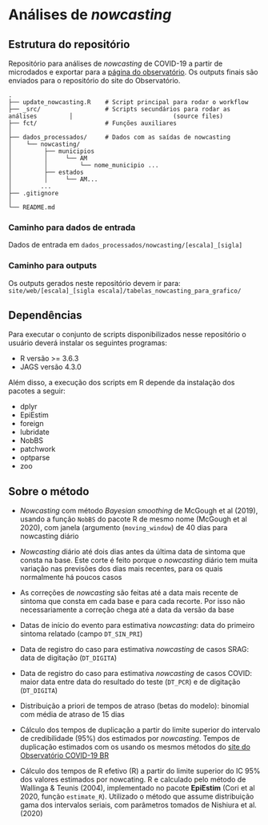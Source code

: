 # Análises de _nowcasting_

## Estrutura do repositório

Repositório para análises de _nowcasting_ de COVID-19 a partir de microdados e exportar para a [página do observatório](https://covid19br.github.io/). Os outputs finais são enviados para o repositório do site do Observatório.

    .
    ├── update_nowcasting.R    # Script principal para rodar o workflow
    ├── _src/                  # Scripts secundários para rodar as análises         │                            (source files)
    ├── fct/                   # Funções auxiliares
    │    
    ├── dados_processados/     # Dados com as saídas de nowcasting
    │    └── nowcasting/
    │         ├── municipios
    │         │     └── AM
    │         │         └── nome_municipio ...
    │         ├── estados
    │         │     └── AM...
    │        ...      
    ├── .gitignore 
    │
    └── README.md

### Caminho para dados de entrada

Dados de entrada em `dados_processados/nowcasting/[escala]_[sigla]`

### Caminho para outputs

Os outputs gerados neste repositório devem ir para: `site/web/[escala]_[sigla escala]/tabelas_nowcasting_para_grafico/`

## Dependências

Para executar o conjunto de scripts disponibilizados nesse repositório o usuário deverá instalar os seguintes programas:

- R versão >= 3.6.3
- JAGS versão 4.3.0

Além disso, a execução dos scripts em R depende da instalação dos pacotes a seguir:

- dplyr 
- EpiEstim 
- foreign
- lubridate 
- NobBS 
- patchwork 
- optparse 
- zoo

## Sobre o método

- *Nowcasting* com método *Bayesian smoothing* de McGough et al (2019), usando a função `NobBS` do pacote R de mesmo nome (McGough et al 2020), com janela (argumento (`moving_window`) de 40 dias para nowcasting diário

- *Nowcasting* diário até dois dias antes da última data de sintoma que consta na base. Este corte é feito
porque o _nowcasting_ diário tem muita variação nas previsões dos dias mais recentes, para os quais
normalmente há poucos casos

- As correções de *nowcasting* são feitas até a data mais recente de sintoma que consta em cada base e
para cada recorte. Por isso não necessariamente a correção chega até a data da versão da base

- Datas de início do evento para estimativa *nowcasting*: data do primeiro sintoma relatado (campo
`DT_SIN_PRI`)

- Data de registro do caso para estimativa *nowcasting* de casos SRAG: data de digitação (`DT_DIGITA`)

- Data de registro do caso para estimativa *nowcasting* de casos COVID: maior data entre data do resultado
do teste (`DT_PCR`) e de digitação (`DT_DIGITA`)

- Distribuição a priori de tempos de atraso (betas do modelo): binomial com média de atraso de 15 dias

- Cálculo dos tempos de duplicação a partir do limite superior do intervalo de credibilidade (95%) dos
estimados por *nowcasting*. Tempos de duplicação estimados com os usando os mesmos métodos do [site
do Observatório COVID-19 BR](https://covid19br.github.io)

- Cálculo dos tempos de R efetivo (R) a partir do limite superior do IC 95% dos valores estimados por
nowcating. R e calculado pelo método de Wallinga & Teunis (2004), implementado no pacote **EpiEstim**
(Cori et al 2020, função `estimate_R`). Utilizado o método que assume distribuição gama dos intervalos
seriais, com parâmetros tomados de Nishiura et al. (2020)
